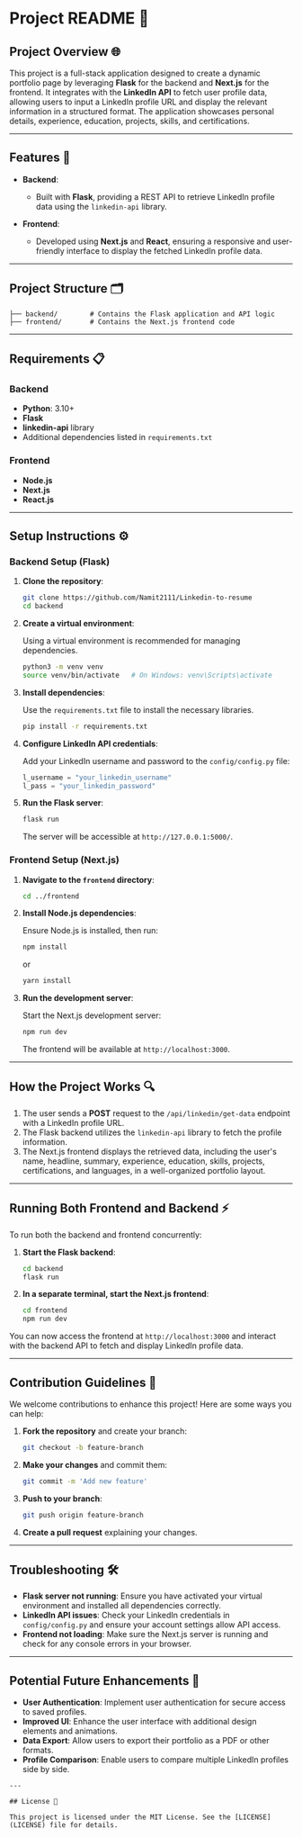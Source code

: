 # Project README 🎉

## Project Overview 🌐

This project is a full-stack application designed to create a dynamic portfolio page by leveraging **Flask** for the backend and **Next.js** for the frontend. It integrates with the **LinkedIn API** to fetch user profile data, allowing users to input a LinkedIn profile URL and display the relevant information in a structured format. The application showcases personal details, experience, education, projects, skills, and certifications.

---

## Features 🚀

- **Backend**:  
  - Built with **Flask**, providing a REST API to retrieve LinkedIn profile data using the `linkedin-api` library.
  
- **Frontend**:  
  - Developed using **Next.js** and **React**, ensuring a responsive and user-friendly interface to display the fetched LinkedIn profile data.

---

## Project Structure 🗂️

```plaintext
├── backend/        # Contains the Flask application and API logic
├── frontend/       # Contains the Next.js frontend code
```

---

## Requirements 📋

### Backend

- **Python**: 3.10+
- **Flask**
- **linkedin-api** library
- Additional dependencies listed in `requirements.txt`

### Frontend

- **Node.js**
- **Next.js**
- **React.js**

---

## Setup Instructions ⚙️

### Backend Setup (Flask)

1. **Clone the repository**:

   ```bash
   git clone https://github.com/Namit2111/Linkedin-to-resume
   cd backend
   ```

2. **Create a virtual environment**:

   Using a virtual environment is recommended for managing dependencies.

   ```bash
   python3 -m venv venv
   source venv/bin/activate   # On Windows: venv\Scripts\activate
   ```

3. **Install dependencies**:

   Use the `requirements.txt` file to install the necessary libraries.

   ```bash
   pip install -r requirements.txt
   ```

4. **Configure LinkedIn API credentials**:

   Add your LinkedIn username and password to the `config/config.py` file:

   ```python
   l_username = "your_linkedin_username"
   l_pass = "your_linkedin_password"
   ```

5. **Run the Flask server**:

   ```bash
   flask run
   ```

   The server will be accessible at `http://127.0.0.1:5000/`.

### Frontend Setup (Next.js)

1. **Navigate to the `frontend` directory**:

   ```bash
   cd ../frontend
   ```

2. **Install Node.js dependencies**:

   Ensure Node.js is installed, then run:

   ```bash
   npm install
   ```

   or

   ```bash
   yarn install
   ```

3. **Run the development server**:

   Start the Next.js development server:

   ```bash
   npm run dev
   ```

   The frontend will be available at `http://localhost:3000`.

---

## How the Project Works 🔍

1. The user sends a **POST** request to the `/api/linkedin/get-data` endpoint with a LinkedIn profile URL.
2. The Flask backend utilizes the `linkedin-api` library to fetch the profile information.
3. The Next.js frontend displays the retrieved data, including the user's name, headline, summary, experience, education, skills, projects, certifications, and languages, in a well-organized portfolio layout.

---

## Running Both Frontend and Backend ⚡

To run both the backend and frontend concurrently:

1. **Start the Flask backend**:

   ```bash
   cd backend
   flask run
   ```

2. **In a separate terminal, start the Next.js frontend**:

   ```bash
   cd frontend
   npm run dev
   ```

You can now access the frontend at `http://localhost:3000` and interact with the backend API to fetch and display LinkedIn profile data.

---

## Contribution Guidelines 🤝

We welcome contributions to enhance this project! Here are some ways you can help:

1. **Fork the repository** and create your branch:
   ```bash
   git checkout -b feature-branch
   ```
2. **Make your changes** and commit them:
   ```bash
   git commit -m 'Add new feature'
   ```
3. **Push to your branch**:
   ```bash
   git push origin feature-branch
   ```
4. **Create a pull request** explaining your changes.

---

## Troubleshooting 🛠️

- **Flask server not running**: Ensure you have activated your virtual environment and installed all dependencies correctly.
- **LinkedIn API issues**: Check your LinkedIn credentials in `config/config.py` and ensure your account settings allow API access.
- **Frontend not loading**: Make sure the Next.js server is running and check for any console errors in your browser.

---

## Potential Future Enhancements 🌟

- **User Authentication**: Implement user authentication for secure access to saved profiles.
- **Improved UI**: Enhance the user interface with additional design elements and animations.
- **Data Export**: Allow users to export their portfolio as a PDF or other formats.
- **Profile Comparison**: Enable users to compare multiple LinkedIn profiles side by side.
```
---

## License 📄

This project is licensed under the MIT License. See the [LICENSE](LICENSE) file for details.
